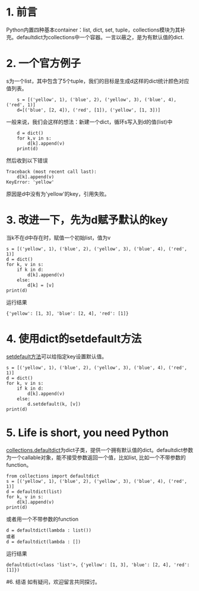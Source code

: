# 1. 前言
Python内置四种基本container：list, dict, set, tuple，collections模块为其补充。defaultdict为collections中一个容器。一言以蔽之，是为有默认值的dict.
# 2.  一个官方例子
s为一个list，其中包含了5个tuple，我们的目标是生成d这样的dict统计颜色对应值列表。
```
    s = [('yellow', 1), ('blue', 2), ('yellow', 3), ('blue', 4), ('red', 1)]
    d=[('blue', [2, 4]), ('red', [1]), ('yellow', [1, 3])]
```
一般来说，我们会这样的想法：新建一个dict，循环s写入到d的值(list)中
```
    d = dict()
    for k,v in s:
        d[k].append(v)
    print(d)
```
然后收到以下错误
```
Traceback (most recent call last):
    d[k].append(v)
KeyError: 'yellow'
```
原因是d中没有为'yellow'的key，引用失败。
# 3. 改进一下，先为d赋予默认的key
当k不在d中存在时，赋值一个初始list，值为v
```
s = [('yellow', 1), ('blue', 2), ('yellow', 3), ('blue', 4), ('red', 1)]
d = dict()
for k, v in s:
    if k in d:
        d[k].append(v)
    else:
        d[k] = [v]
print(d)
````
运行结果
```
{'yellow': [1, 3], 'blue': [2, 4], 'red': [1]}
```
# 4. 使用dict的setdefault方法
[setdefault方法](https://www.w3schools.com/python/ref_dictionary_setdefault.asp)可以给指定key设置默认值。
```
s = [('yellow', 1), ('blue', 2), ('yellow', 3), ('blue', 4), ('red', 1)]
d = dict()
for k, v in s:
    if k in d:
        d[k].append(v)
    else:
        d.setdefault(k, [v])
print(d)
```
# 5. Life is short, you need Python
[collections.defaultdict](https://docs.python.org/2/library/collections.html#collections.defaultdict)为dict子类，提供一个拥有默认值的dict。defaultdict参数为一个callable对象，能不接受参数返回一个值，比如list, 比如一个不带参数的function。
```
from collections import defaultdict
s = [('yellow', 1), ('blue', 2), ('yellow', 3), ('blue', 4), ('red', 1)]
d = defaultdict(list)
for k, v in s:
    d[k].append(v)
print(d)
```
或者用一个不带参数的function
```
d = defaultdict(lambda : list())
或者
d = defaultdict(lambda : [])
```
运行结果
```
defaultdict(<class 'list'>, {'yellow': [1, 3], 'blue': [2, 4], 'red': [1]})
```
#6. 结语
如有疑问，欢迎留言共同探讨。